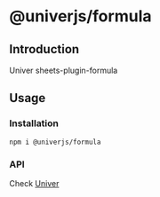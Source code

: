 # @univerjs/formula

## Introduction

Univer sheets-plugin-formula

## Usage
### Installation
```shell
npm i @univerjs/formula
```

### API
Check [Univer](https://github.com/dream-num/univer/)
